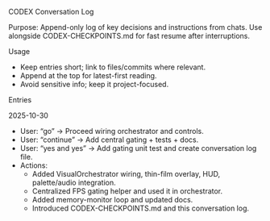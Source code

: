 CODEX Conversation Log

Purpose: Append-only log of key decisions and instructions from chats. Use alongside CODEX-CHECKPOINTS.md for fast resume after interruptions.

Usage
- Keep entries short; link to files/commits where relevant.
- Append at the top for latest-first reading.
- Avoid sensitive info; keep it project-focused.

Entries

2025-10-30
- User: “go” → Proceed wiring orchestrator and controls.
- User: “continue” → Add central gating + tests + docs.
- User: “yes and yes” → Add gating unit test and create conversation log file.
- Actions:
  - Added VisualOrchestrator wiring, thin-film overlay, HUD, palette/audio integration.
  - Centralized FPS gating helper and used it in orchestrator.
  - Added memory-monitor loop and updated docs.
  - Introduced CODEX-CHECKPOINTS.md and this conversation log.

